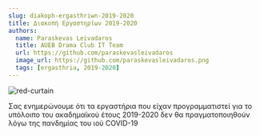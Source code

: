 ```yaml
---
slug: diakoph-ergasthriwn-2019-2020
title: Διακοπή Εργαστηρίων 2019-2020
authors:
  name: Paraskevas Leivadaros
  title: AUEB Drama Club IT Team
  url: https://github.com/paraskevasleivadaros
  image_url: https://github.com/paraskevasleivadaros.png
  tags: [ergasthria, 2019-2020]
---
```


![red-curtain](https://github.com/theatrikiopa/theatrikiopa.eu/assets/16403754/711301f4-e76d-4d71-9bf7-8278fb5b0203)

Σας ενημερώνουμε ότι τα εργαστήρια που είχαν προγραμματιστεί για το υπόλοιπο του ακαδημαϊκού έτους 2019-2020 δεν θα πραγματοποιηθούν λόγω της πανδημίας του ιού COVID-19
